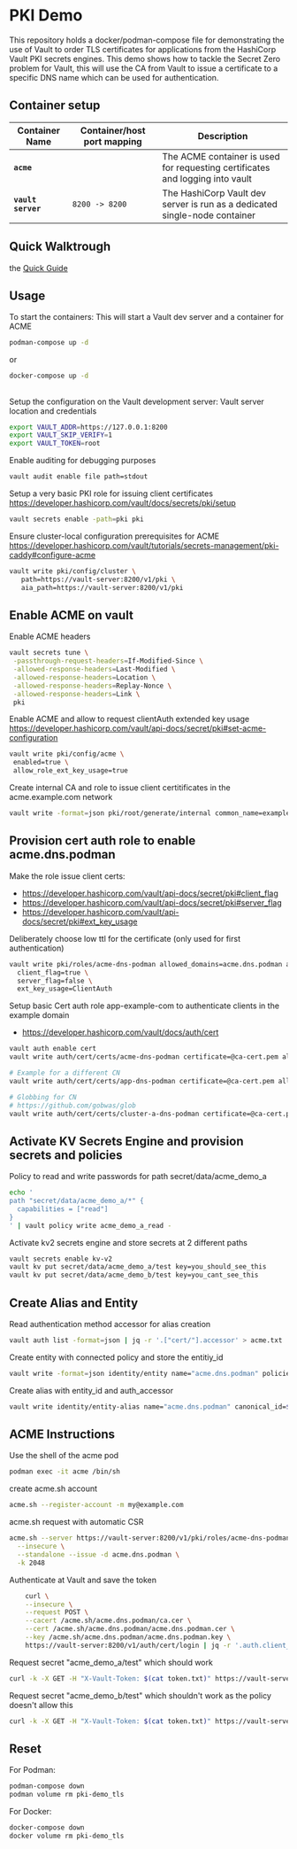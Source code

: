 # PKI Demo

This repository holds a docker/podman-compose file for demonstrating the use of Vault
to order TLS certificates for applications from the HashiCorp Vault PKI secrets
engines. This demo shows how to tackle the Secret Zero problem for Vault, this will use the CA from Vault to issue a certificate to a specific DNS name which can be used for authentication.

## Container setup
| Container Name     | Container/host port mapping | Description                                                                                          |
| ------------------ | --------------------------- | ---------------------------------------------------------------------------------------------------- |
| **`acme`**      |                             | The ACME container is used for requesting certificates and logging into vault     |
| **`vault server`** | `8200 -> 8200`              | The HashiCorp Vault dev server is run as a dedicated single-node container                           |
## Quick Walktrough
 the [Quick Guide](step-by-step)

## Usage
To start the containers:
This will start a Vault dev server and a container for ACME 
```bash
podman-compose up -d
```
or
```bash
docker-compose up -d
```
## 
Setup the configuration on the Vault development server:
Vault server location and credentials
```bash
export VAULT_ADDR=https://127.0.0.1:8200
export VAULT_SKIP_VERIFY=1
export VAULT_TOKEN=root
```

Enable auditing for debugging purposes
```bash
vault audit enable file path=stdout
```

Setup a very basic PKI role for issuing client certificates
https://developer.hashicorp.com/vault/docs/secrets/pki/setup
```bash
vault secrets enable -path=pki pki
```

Ensure cluster-local configuration prerequisites for ACME
https://developer.hashicorp.com/vault/tutorials/secrets-management/pki-caddy#configure-acme
```bash
vault write pki/config/cluster \
   path=https://vault-server:8200/v1/pki \
   aia_path=https://vault-server:8200/v1/pki
```
## Enable ACME on vault
Enable ACME headers
```bash
vault secrets tune \
 -passthrough-request-headers=If-Modified-Since \
 -allowed-response-headers=Last-Modified \
 -allowed-response-headers=Location \
 -allowed-response-headers=Replay-Nonce \
 -allowed-response-headers=Link \
 pki
```

Enable ACME and allow to request clientAuth extended key usage
https://developer.hashicorp.com/vault/api-docs/secret/pki#set-acme-configuration
```bash
vault write pki/config/acme \
 enabled=true \
 allow_role_ext_key_usage=true
```

Create internal CA and role to issue client certitificates in the acme.example.com network
```bash
vault write -format=json pki/root/generate/internal common_name=example.com ttl=768h | jq -r '.data.issuing_ca' > ca-cert.pem
```
## Provision cert auth role to enable acme.dns.podman
Make the role issue client certs:
 - https://developer.hashicorp.com/vault/api-docs/secret/pki#client_flag
 - https://developer.hashicorp.com/vault/api-docs/secret/pki#server_flag
 - https://developer.hashicorp.com/vault/api-docs/secret/pki#ext_key_usage

 Deliberately choose low ttl for the certificate (only used for first
 authentication)
```bash
vault write pki/roles/acme-dns-podman allowed_domains=acme.dns.podman allow_subdomains=true allow_bare_domains=true max_ttl=60m ttl=30m \
  client_flag=true \
  server_flag=false \
  ext_key_usage=ClientAuth
```

Setup basic Cert auth role app-example-com to authenticate clients in the example domain
 - https://developer.hashicorp.com/vault/docs/auth/cert
```bash
vault auth enable cert
vault write auth/cert/certs/acme-dns-podman certificate=@ca-cert.pem allowed_common_names="acme.dns.podman" token_ttl=15m token_max_ttl=30m token_period=15m policies=vault-acme 

```

```bash
# Example for a different CN
vault write auth/cert/certs/app-dns-podman certificate=@ca-cert.pem allowed_common_names="app.dns.podman" token_ttl=15m token_max_ttl=30m token_period=15m policies=vault-app
```

```bash
# Globbing for CN 
# https://github.com/gobwas/glob
vault write auth/cert/certs/cluster-a-dns-podman certificate=@ca-cert.pem allowed_common_names="*.cluster-a.dns.podman" token_ttl=15m token_max_ttl=30m token_period=15m policies=vault-cluster-a
```
## Activate KV Secrets Engine and provision secrets and policies
Policy to read and write passwords for path secret/data/acme_demo_a
```bash
echo '
path "secret/data/acme_demo_a/*" {
  capabilities = ["read"]
}
' | vault policy write acme_demo_a_read -
```
Activate kv2 secrets engine and store secrets at 2 different paths
```bash
vault secrets enable kv-v2
vault kv put secret/data/acme_demo_a/test key=you_should_see_this
vault kv put secret/data/acme_demo_b/test key=you_cant_see_this
```

## Create Alias and Entity
Read authentication method accessor for alias creation
```bash
vault auth list -format=json | jq -r '.["cert/"].accessor' > acme.txt
```

Create entity with connected policy and store the entitiy_id
```bash
vault write -format=json identity/entity name="acme.dns.podman" policies="acme_demo_a_read" | jq -r ".data.id" > entity_id.txt
```

Create alias with entity_id and auth_accessor
```bash
vault write identity/entity-alias name="acme.dns.podman" canonical_id=$(cat entity_id.txt) mount_accessor=$(cat acme.txt)
```

## ACME Instructions
Use the shell of the acme pod
```bash
podman exec -it acme /bin/sh
```

create acme.sh account
```bash
acme.sh --register-account -m my@example.com
```

acme.sh request with automatic CSR
```bash
acme.sh --server https://vault-server:8200/v1/pki/roles/acme-dns-podman/acme/directory \
  --insecure \
  --standalone --issue -d acme.dns.podman \
  -k 2048
```

Authenticate at Vault and save the token
```bash
    curl \
    --insecure \
    --request POST \
    --cacert /acme.sh/acme.dns.podman/ca.cer \
    --cert /acme.sh/acme.dns.podman/acme.dns.podman.cer \
    --key /acme.sh/acme.dns.podman/acme.dns.podman.key \
    https://vault-server:8200/v1/auth/cert/login | jq -r '.auth.client_token' > token.txt
```
Request secret "acme_demo_a/test" which should work
```bash
curl -k -X GET -H "X-Vault-Token: $(cat token.txt)" https://vault-server:8200/v1/kv-v2/data/acme_demo_a/test
```

Request secret "acme_demo_b/test" which shouldn't work as the policy doesn't allow this
```bash
curl -k -X GET -H "X-Vault-Token: $(cat token.txt)" https://vault-server:8200/v1/kv-v2/data/acme_demo_b/test
```
## Reset

For Podman:
```bash
podman-compose down
podman volume rm pki-demo_tls
```

For Docker:
```bash
docker-compose down
docker volume rm pki-demo_tls
```

